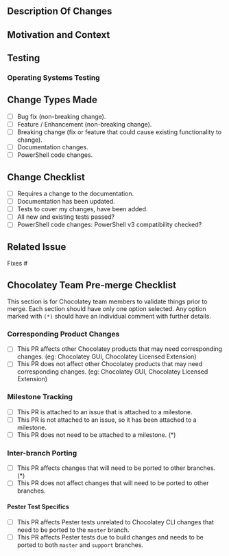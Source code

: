 <!--
BEFORE YOU CREATE A PULL REQUEST:

Ensure you have read over [CONTRIBUTING.md](./CONTRIBUTING.md). We provide VERY defined guidance (as such, we strongly adhere to it).

A summary of our expectations:
 - You are not submitting a pull request from your MASTER / MAIN branch.
 - You are able to sign the Contributor License Agreement (CLA).
 - YOUR GIT COMMIT MESSAGE FORMAT IS EXTREMELY IMPORTANT. We have a very defined expectation for this format and are sticklers about it. Really, READ the entire Contributing document. It will save you and us pain.
 - Do not reformat code, it makes it hard to see what has changed. Leave the formatting to us.

THANKS! We appreciate you reading the entire Contributing document and not just scanning through it.

Name your pull request appropriately: give it a sentence that reads well enough for anyone seeing this.

if you were explaining it to somebody else. This helps others to understand the reasons for the pull request and for it to be searchable in future.

Please do not remove any of the headings.
If a heading is not applicable then enter N/A: Why it's not applicable

Make sure you have raised an issue for this pull request before continuing.

Please remove all comments before submitting.
-->

## Description Of Changes
<!-- Enter a description of the pull request changes -->

## Motivation and Context
<!-- Why is this change necessary and under what context is it being done -->

## Testing
<!-- How has this change been tested? If multiple different tests have been done please list them.
1. Tested this way
1. Tested that way
-->
### Operating Systems Testing
<!-- If this is a code change, list the operating systems this has been tested on
- Windows Server 2019
- Windows 10
...
-->

## Change Types Made
<!-- Tick the boxes for the type of changes that have been made -->

* [ ] Bug fix (non-breaking change).
* [ ] Feature / Enhancement (non-breaking change).
* [ ] Breaking change (fix or feature that could cause existing functionality to change).
* [ ] Documentation changes.
* [ ] PowerShell code changes.

## Change Checklist

* [ ] Requires a change to the documentation.
* [ ] Documentation has been updated.
* [ ] Tests to cover my changes, have been added.
* [ ] All new and existing tests passed?
* [ ] PowerShell code changes: PowerShell v3 compatibility checked?

## Related Issue
<!-- Make sure you have raised an issue for this pull request before
continuing. -->

Fixes #

<!-- PLEASE REMOVE ALL COMMENTS ABOVE BEFORE SUBMITTING -->


<!-- PLEASE DO NOT CHANGE ANYTHING BELOW -->

## Chocolatey Team Pre-merge Checklist

This section is for Chocolatey team members to validate things prior to merge. Each section should have only one option selected. Any option marked with `(*)` should have an individual comment with further details.

### Corresponding Product Changes

* [ ] This PR affects other Chocolatey products that may need corresponding changes. (eg: Chocolatey GUI, Chocolatey Licensed Extension)
* [ ] This PR does not affect other Chocolatey products that may need corresponding changes. (eg: Chocolatey GUI, Chocolatey Licensed Extension)

### Milestone Tracking

* [ ] This PR is attached to an issue that is attached to a milestone.
* [ ] This PR is not attached to an issue, so it has been attached to a milestone.
* [ ] This PR does not need to be attached to a milestone. (*)

### Inter-branch Porting

* [ ] This PR affects changes that will need to be ported to other branches. (*)
* [ ] This PR does not affect changes that will need to be ported to other branches.

#### Pester Test Specifics

* [ ] This PR affects Pester tests unrelated to Chocolatey CLI changes that need to be ported to the `master` branch.
* [ ] This PR affects Pester tests due to build changes and needs to be ported to both `master` and `support` branches.
